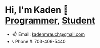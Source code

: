<h1> Hi, I'm Kaden 👋 
<br/><a href="https://github.com/Kaden-16">Programmer</a>, <a href="https://www.jmu.edu/academics/undergraduate/majors/computer-science">Student</a>
</h1>

- 📫 Email: kadenmrauch@gmail.com
- 📞 Phone #: 703-409-5440
